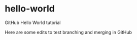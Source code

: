 # hello-world
GitHub Hello World tutorial

Here are some edits to test branching and merging in GitHub
